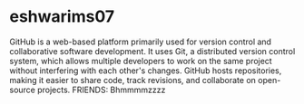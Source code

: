 # eshwarims07
GitHub is a web-based platform primarily used for version control and collaborative software development. It uses Git, a distributed version control system, which allows multiple developers to work on the same project without interfering with each other's changes. GitHub hosts repositories, making it easier to share code, track revisions, and collaborate on open-source projects.
FRIENDS:
Bhmmmmzzzz

